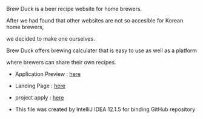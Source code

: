 Brew Duck is a beer recipe website for home brewers.

After we had found that other websites are not so accesible for Korean home brewers,

we decided to make one ourselves.

Brew Duck offers brewing calculater that is easy to use as well as a platform

where brewers can share their own recipes.


* Application Preview : <a href="http://brewduck.cafe24.com">here</a>

* Landing Page : <a href="http://brewduck.cafe24.com/landing">here</a>

* project apply : <a href="https://www.facebook.com/groups/beer123/">here</a>

* This file was created by IntelliJ IDEA 12.1.5 for binding GitHub repository
